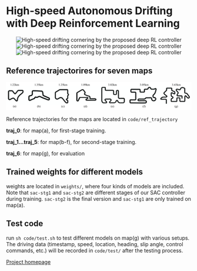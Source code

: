# High-speed Autonomous Drifting with Deep Reinforcement Learning

<div align=center> 
<img src="./images/3.gif" width=270 alt="High-speed drifting cornering by the proposed deep RL controller"/>
<img src="./images/2.gif" width=270 alt="High-speed drifting cornering by the proposed deep RL controller"/>
<img src="./images/1.gif" width=270 alt="High-speed drifting cornering by the proposed deep RL controller"/>
</div>

## Reference trajectorires for seven maps
<div align=center> <img src="./images/maps.png" alt="Seven maps designed in this work"/>
</div>

Reference trajectories for the maps are located in `code/ref_trajectory`

**traj_0**: for map(a), for first-stage training.

**traj_1...traj_5**: for map(b-f), for second-stage training.

**traj_6**: for map(g), for evaluation

## Trained weights for different models
weights are located in `weights/`, where four kinds of models are included. Note that `sac-stg1` and `sac-stg2` are different stages of our SAC controller during training. `sac-stg2` is the final version and `sac-stg1` are only trained on map(a).

## Test code
run `sh code/test.sh` to test different models on map(g) with various setups. The driving data (timestamp, speed, location, heading, slip angle, control commands, etc.) will be recorded in `code/test/` after the testing process.

[Project homepage](https://sites.google.com/view/autonomous-drifting-with-drl)